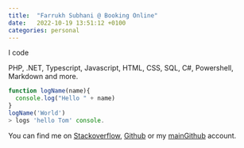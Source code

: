 ```yaml
---
title:  "Farrukh Subhani @ Booking Online"
date:   2022-10-19 13:51:12 +0100
categories: personal
---
```

I code

PHP, .NET, Typescript, Javascript, HTML, CSS, SQL, C#, Powershell, Markdown and more.

```javascript
function logName(name){
  console.log("Hello " + name)
}
logName('World')
> logs 'hello Tom' console.
```

You can find me on [Stackoverflow], [Github] or my [mainGithub] account.

[Stackoverflow]: https://stackoverflow.com/users/923695/farrukh-subhani
[github]:   https://github.com/mfsbo
[mainGithub]: https://github.com/farrukhsubhani
